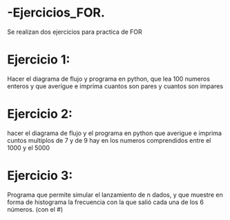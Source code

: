 # -Ejercicios_FOR.
Se realizan dos ejercicios para practica de FOR 


 # Ejercicio 1: 
 
 Hacer el diagrama de flujo y programa en python, que lea 100 numeros enteros y que averigue e imprima cuantos son pares y cuantos son impares

 # Ejercicio 2: 
 
 hacer el diagrama de flujo y el programa en python que averigue e imprima cuntos multiplos de 7 y de 9 hay en los numeros comprendidos entre el 1000 y el 5000

# Ejercicio 3: 
Programa que permite simular el lanzamiento de n dados, y que muestre 
en forma de histograma la frecuencia con la que salió cada una de los 6 números. (con el #)
